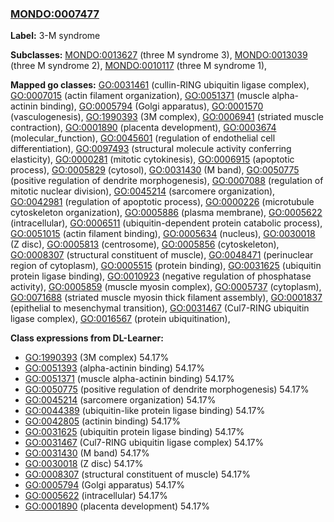 
### [MONDO:0007477](http://purl.obolibrary.org/obo/MONDO_0007477)
**Label:** 3-M syndrome

**Subclasses:** [MONDO:0013627](http://purl.obolibrary.org/obo/MONDO_0013627) (three M syndrome 3), [MONDO:0013039](http://purl.obolibrary.org/obo/MONDO_0013039) (three M syndrome 2), [MONDO:0010117](http://purl.obolibrary.org/obo/MONDO_0010117) (three M syndrome 1), 

**Mapped go classes:** [GO:0031461](http://purl.obolibrary.org/obo/GO_0031461) (cullin-RING ubiquitin ligase complex), [GO:0007015](http://purl.obolibrary.org/obo/GO_0007015) (actin filament organization), [GO:0051371](http://purl.obolibrary.org/obo/GO_0051371) (muscle alpha-actinin binding), [GO:0005794](http://purl.obolibrary.org/obo/GO_0005794) (Golgi apparatus), [GO:0001570](http://purl.obolibrary.org/obo/GO_0001570) (vasculogenesis), [GO:1990393](http://purl.obolibrary.org/obo/GO_1990393) (3M complex), [GO:0006941](http://purl.obolibrary.org/obo/GO_0006941) (striated muscle contraction), [GO:0001890](http://purl.obolibrary.org/obo/GO_0001890) (placenta development), [GO:0003674](http://purl.obolibrary.org/obo/GO_0003674) (molecular_function), [GO:0045601](http://purl.obolibrary.org/obo/GO_0045601) (regulation of endothelial cell differentiation), [GO:0097493](http://purl.obolibrary.org/obo/GO_0097493) (structural molecule activity conferring elasticity), [GO:0000281](http://purl.obolibrary.org/obo/GO_0000281) (mitotic cytokinesis), [GO:0006915](http://purl.obolibrary.org/obo/GO_0006915) (apoptotic process), [GO:0005829](http://purl.obolibrary.org/obo/GO_0005829) (cytosol), [GO:0031430](http://purl.obolibrary.org/obo/GO_0031430) (M band), [GO:0050775](http://purl.obolibrary.org/obo/GO_0050775) (positive regulation of dendrite morphogenesis), [GO:0007088](http://purl.obolibrary.org/obo/GO_0007088) (regulation of mitotic nuclear division), [GO:0045214](http://purl.obolibrary.org/obo/GO_0045214) (sarcomere organization), [GO:0042981](http://purl.obolibrary.org/obo/GO_0042981) (regulation of apoptotic process), [GO:0000226](http://purl.obolibrary.org/obo/GO_0000226) (microtubule cytoskeleton organization), [GO:0005886](http://purl.obolibrary.org/obo/GO_0005886) (plasma membrane), [GO:0005622](http://purl.obolibrary.org/obo/GO_0005622) (intracellular), [GO:0006511](http://purl.obolibrary.org/obo/GO_0006511) (ubiquitin-dependent protein catabolic process), [GO:0051015](http://purl.obolibrary.org/obo/GO_0051015) (actin filament binding), [GO:0005634](http://purl.obolibrary.org/obo/GO_0005634) (nucleus), [GO:0030018](http://purl.obolibrary.org/obo/GO_0030018) (Z disc), [GO:0005813](http://purl.obolibrary.org/obo/GO_0005813) (centrosome), [GO:0005856](http://purl.obolibrary.org/obo/GO_0005856) (cytoskeleton), [GO:0008307](http://purl.obolibrary.org/obo/GO_0008307) (structural constituent of muscle), [GO:0048471](http://purl.obolibrary.org/obo/GO_0048471) (perinuclear region of cytoplasm), [GO:0005515](http://purl.obolibrary.org/obo/GO_0005515) (protein binding), [GO:0031625](http://purl.obolibrary.org/obo/GO_0031625) (ubiquitin protein ligase binding), [GO:0010923](http://purl.obolibrary.org/obo/GO_0010923) (negative regulation of phosphatase activity), [GO:0005859](http://purl.obolibrary.org/obo/GO_0005859) (muscle myosin complex), [GO:0005737](http://purl.obolibrary.org/obo/GO_0005737) (cytoplasm), [GO:0071688](http://purl.obolibrary.org/obo/GO_0071688) (striated muscle myosin thick filament assembly), [GO:0001837](http://purl.obolibrary.org/obo/GO_0001837) (epithelial to mesenchymal transition), [GO:0031467](http://purl.obolibrary.org/obo/GO_0031467) (Cul7-RING ubiquitin ligase complex), [GO:0016567](http://purl.obolibrary.org/obo/GO_0016567) (protein ubiquitination), 

**Class expressions from DL-Learner:**

- [GO:1990393](http://purl.obolibrary.org/obo/GO_1990393) (3M complex) 54.17%
- [GO:0051393](http://purl.obolibrary.org/obo/GO_0051393) (alpha-actinin binding) 54.17%
- [GO:0051371](http://purl.obolibrary.org/obo/GO_0051371) (muscle alpha-actinin binding) 54.17%
- [GO:0050775](http://purl.obolibrary.org/obo/GO_0050775) (positive regulation of dendrite morphogenesis) 54.17%
- [GO:0045214](http://purl.obolibrary.org/obo/GO_0045214) (sarcomere organization) 54.17%
- [GO:0044389](http://purl.obolibrary.org/obo/GO_0044389) (ubiquitin-like protein ligase binding) 54.17%
- [GO:0042805](http://purl.obolibrary.org/obo/GO_0042805) (actinin binding) 54.17%
- [GO:0031625](http://purl.obolibrary.org/obo/GO_0031625) (ubiquitin protein ligase binding) 54.17%
- [GO:0031467](http://purl.obolibrary.org/obo/GO_0031467) (Cul7-RING ubiquitin ligase complex) 54.17%
- [GO:0031430](http://purl.obolibrary.org/obo/GO_0031430) (M band) 54.17%
- [GO:0030018](http://purl.obolibrary.org/obo/GO_0030018) (Z disc) 54.17%
- [GO:0008307](http://purl.obolibrary.org/obo/GO_0008307) (structural constituent of muscle) 54.17%
- [GO:0005794](http://purl.obolibrary.org/obo/GO_0005794) (Golgi apparatus) 54.17%
- [GO:0005622](http://purl.obolibrary.org/obo/GO_0005622) (intracellular) 54.17%
- [GO:0001890](http://purl.obolibrary.org/obo/GO_0001890) (placenta development) 54.17%


